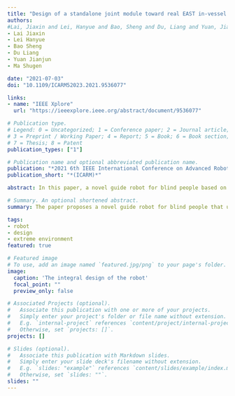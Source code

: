 ```yaml
---
title: "Design of a standalone joint module toward real EAST in-vessel operation use"
authors:
#Lai, Jiaxin and Lei, Hanyue and Bao, Sheng and Du, Liang and Yuan, Jianjun and Ma, Shugen
- Lai Jiaxin
- Lei Hanyue
- Bao Sheng
- Du Liang
- Yuan Jianjun
- Ma Shugen

date: "2021-07-03"
doi: "10.1109/ICARM52023.2021.9536077"

links:
- name: "IEEE Xplore"
  url: "https://ieeexplore.ieee.org/abstract/document/9536077"

# Publication type.
# Legend: 0 = Uncategorized; 1 = Conference paper; 2 = Journal article;
# 3 = Preprint / Working Paper; 4 = Report; 5 = Book; 6 = Book section;
# 7 = Thesis; 8 = Patent
publication_types: ["1"]

# Publication name and optional abbreviated publication name.
publication: "*2021 6th IEEE International Conference on Advanced Robotics and Mechatronics (ICARM)*"
publication_short: "*(ICARM)*"

abstract: In this paper, a novel guide robot for blind people based on an elastic rope and a force sensor is proposed, which overcomes the shortcomings of the existing guide robot which uses rigid stick to pull the blind people and brings uncomfortable guiding experience. The robot has the advantages of simple structure, low cost, light weight, foldability and portability. While walking, blind people can adjust the speed of the robot at any time to match his own speed, which can play a reliable and safe following effect. Experiments are carried out in an office and a larger factory. The results show that the feedback force and speed are always kept in a small and stable range during the process of the robot pulling the blind people, so the user experience is good. And blind people can be safely and reliably brought to the target location.

# Summary. An optional shortened abstract.
summary: The paper proposes a novel guide robot for blind people that uses an elastic rope and force sensor, which has a simple structure, low cost, and offers a comfortable guiding experience.

tags:
- robot
- design
- extreme environment
featured: true

# Featured image
# To use, add an image named `featured.jpg/png` to your page's folder. 
image:
  caption: 'The integral design of the robot'
  focal_point: ""
  preview_only: false

# Associated Projects (optional).
#   Associate this publication with one or more of your projects.
#   Simply enter your project's folder or file name without extension.
#   E.g. `internal-project` references `content/project/internal-project/index.md`.
#   Otherwise, set `projects: []`.
projects: []

# Slides (optional).
#   Associate this publication with Markdown slides.
#   Simply enter your slide deck's filename without extension.
#   E.g. `slides: "example"` references `content/slides/example/index.md`.
#   Otherwise, set `slides: ""`.
slides: ""
---
```


